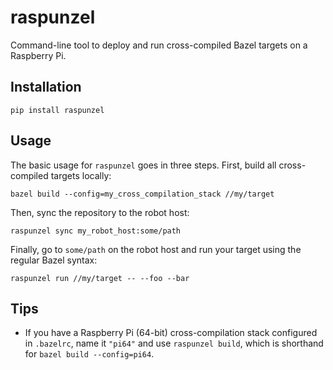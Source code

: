 # raspunzel

Command-line tool to deploy and run cross-compiled Bazel targets on a Raspberry Pi.

## Installation

```console
pip install raspunzel
```

## Usage

The basic usage for ``raspunzel`` goes in three steps. First, build all cross-compiled targets locally:

```console
bazel build --config=my_cross_compilation_stack //my/target
```

Then, sync the repository to the robot host:

```console
raspunzel sync my_robot_host:some/path
```

Finally, go to ``some/path`` on the robot host and run your target using the regular Bazel syntax:

```console
raspunzel run //my/target -- --foo --bar
```

## Tips

* If you have a Raspberry Pi (64-bit) cross-compilation stack configured in ``.bazelrc``, name it ``"pi64"`` and use ``raspunzel build``, which is shorthand for ``bazel build --config=pi64``.
